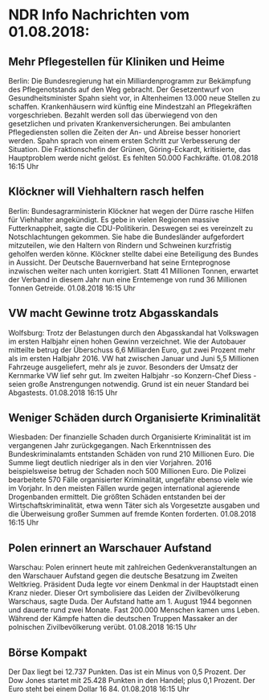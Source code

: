 # NDR Info Nachrichten vom 01.08.2018:


## Mehr Pflegestellen für Kliniken und Heime
Berlin: Die Bundesregierung hat ein Milliardenprogramm zur  Bekämpfung des Pflegenotstands auf den Weg gebracht. Der Gesetzentwurf von Gesundheitsminister Spahn sieht vor, in Altenheimen 13.000 neue Stellen zu schaffen. Krankenhäusern wird künftig eine Mindestzahl an Pflegekräften vorgeschrieben. Bezahlt werden soll das überwiegend von den gesetzlichen und privaten Krankenversicherungen. Bei ambulanten Pflegediensten sollen die Zeiten der An- und Abreise besser honoriert werden. Spahn sprach von einem ersten Schritt zur Verbesserung der Situation. Die Fraktionschefin der Grünen, Göring-Eckardt, kritisierte, das Hauptproblem werde nicht gelöst. Es fehlten 50.000 Fachkräfte. 01.08.2018 16:15 Uhr 

## Klöckner will Viehhaltern rasch helfen
Berlin: Bundesagrarministerin Klöckner hat wegen der Dürre rasche Hilfen für Viehhalter angekündigt. Es gebe in vielen Regionen massive Futterknappheit, sagte die CDU-Politikerin. Deswegen sei es vereinzelt zu Notschlachtungen gekommen. Sie habe die Bundesländer aufgefordert mitzuteilen, wie den Haltern von Rindern und Schweinen kurzfristig geholfen werden könne. Klöckner stellte dabei eine Beteiligung des Bundes in Aussicht. Der Deutsche Bauernverband hat seine Ernteprognose inzwischen weiter nach unten korrigiert. Statt 41 Millionen Tonnen, erwartet der Verband in diesem Jahr nun eine Erntemenge von rund 36 Millionen Tonnen Getreide. 01.08.2018 16:15 Uhr 

## VW macht Gewinne trotz Abgasskandals
Wolfsburg: Trotz der Belastungen durch den Abgasskandal hat Volkswagen im ersten Halbjahr einen hohen Gewinn verzeichnet. Wie der Autobauer mitteilte betrug der Überschuss 6,6 Milliarden Euro, gut zwei Prozent mehr als im ersten Halbjahr 2016. VW hat zwischen Januar und Juni 5,5 Millionen Fahrzeuge ausgeliefert, mehr als je zuvor. Besonders der Umsatz der Kernmarke VW lief sehr gut. Im zweiten Halbjahr -so Konzern-Chef Diess - seien große Anstrengungen notwendig. Grund ist ein neuer Standard bei Abgastests. 01.08.2018 16:15 Uhr 

## Weniger Schäden durch Organisierte Kriminalität
Wiesbaden: Der finanzielle Schaden durch Organisierte Kriminalität ist im vergangenen Jahr zurückgegangen. Nach Erkenntnissen des Bundeskriminalamts entstanden Schäden von rund 210 Millionen Euro. Die Summe liegt deutlich niedriger als in den vier Vorjahren. 2016 beispielsweise betrug der Schaden noch 500 Millionen Euro. Die Polizei bearbeitete 570 Fälle organisierter Kriminalität, ungefähr ebenso viele wie im Vorjahr. In den meisten Fällen wurde gegen international agierende Drogenbanden ermittelt. Die größten Schäden entstanden bei der Wirtschaftskriminalität, etwa wenn Täter sich als Vorgesetzte ausgaben und die Überweisung großer Summen auf fremde Konten forderten. 01.08.2018 16:15 Uhr 

## Polen erinnert an Warschauer Aufstand
Warschau: Polen erinnert heute mit zahlreichen Gedenkveranstaltungen an den Warschauer Aufstand gegen die deutsche Besatzung im Zweiten Weltkrieg. Präsident Duda legte vor einem Denkmal in der Hauptstadt einen Kranz nieder. Dieser Ort symbolisiere das Leiden der Zivilbevölkerung Warschaus, sagte Duda. Der Aufstand hatte am 1. August 1944 begonnen und dauerte rund zwei Monate. Fast 200.000 Menschen kamen ums Leben. Während der Kämpfe hatten die deutschen Truppen Massaker an der polnischen Zivilbevölkerung verübt. 01.08.2018 16:15 Uhr 

## Börse Kompakt
Der Dax liegt bei 12.737 Punkten. Das ist ein  Minus von 0,5 Prozent. Der Dow Jones startet mit 25.428 Punkten in den Handel; plus 0,1 Prozent. Der Euro steht bei einem Dollar 16 84. 01.08.2018 16:15 Uhr 
